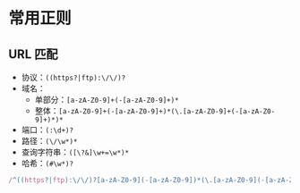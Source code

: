 # 常用正则

## URL 匹配

- 协议：`((https?|ftp):\/\/)?`
- 域名：
  - 单部分：`[a-zA-Z0-9]+(-[a-zA-Z0-9]+)*`
  - 整体：`[a-zA-Z0-9]+(-[a-zA-Z0-9]+)*(\.[a-zA-Z0-9]+(-[a-zA-Z0-9]+)*)*`
- 端口：`(:\d+)?`
- 路径：`(\/\w*)*`
- 查询字符串：`([\?&]\w+=\w*)*`
- 哈希：`(#\w*)?`

```js
/^((https?|ftp):\/\/)?[a-zA-Z0-9](-[a-zA-Z0-9])*(\.[a-zA-Z0-9](-[a-zA-Z0-9])*)*(:\d+)?(\/\w*)*([\?&]\w+=\w*)*$/;
```
